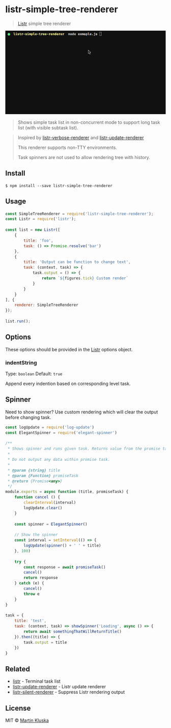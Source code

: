 # listr-simple-tree-renderer 

> [Listr](https://github.com/SamVerschueren/listr) simple tree renderer

![screenshot.gif](screenshot.gif) 

> Shows simple task list in non-concurrent mode to support long task list (with visible subtask list).

> Inspired by [listr-verbose-renderer](https://github.com/SamVerschueren/listr-verbose-renderer) and [listr-update-renderer](https://github.com/SamVerschueren/listr-update-renderer)
> 
> This renderer supports non-TTY environments.
> 
> Task spinners are not used to allow rendering tree with history.

## Install

```
$ npm install --save listr-simple-tree-renderer
```


## Usage

```js
const SimpleTreeRenderer = require('listr-simple-tree-renderer');
const Listr = require('listr');

const list = new Listr([
	{
		title: 'foo',
		task: () => Promise.resolve('bar')
	},
	{
        title: 'Output can be function to change text',
        task: (context, task) => {
            task.output = () => {
                return `${figures.tick} Custom render`
            }
        }
    }
], {
	renderer: SimpleTreeRenderer
});

list.run();
```


## Options

These options should be provided in the [Listr](https://github.com/SamVerschueren/listr) options object.

### indentString

Type: `boolean`
Default: `true`

Append every indention based on corresponding level task.

## Spinner

Need to show spinner? Use custom rendering which will clear the output before changing task.


```js
const logUpdate = require('log-update')
const ElegantSpinner = require('elegant-spinner')

/**
 * Shows spinner and runs given task. Returns value from the promise task.
 *
 * Do not output any data within promise task.
 *
 * @param {string} title
 * @param {Function} promiseTask
 * @return {Promise<any>}
 */
module.exports = async function (title, promiseTask) {
    function cancel () {
        clearInterval(interval)
        logUpdate.clear()
    }

    const spinner = ElegantSpinner()

    // Show the spinner
    const interval = setInterval(() => {
        logUpdate(spinner() + ' ' + title)
    }, 100)

    try {
        const response = await promiseTask()
        cancel()
        return response
    } catch (e) {
        cancel()
        throw e
    }
}

task = {
    title: 'test',
    task: (context, task) => showSpinner('Loading', async () => {
    	return await somethingThatWillReturnTitle()
    }).then((title) => {
        task.output = title
    })
}
```

## Related

- [listr](https://github.com/SamVerschueren/listr) - Terminal task list
- [listr-update-renderer](https://github.com/SamVerschueren/listr-update-renderer) - Listr update renderer
- [listr-silent-renderer](https://github.com/SamVerschueren/listr-silent-renderer) - Suppress Listr rendering output


## License

MIT © [Martin Kluska](https://github.com/pionl)

